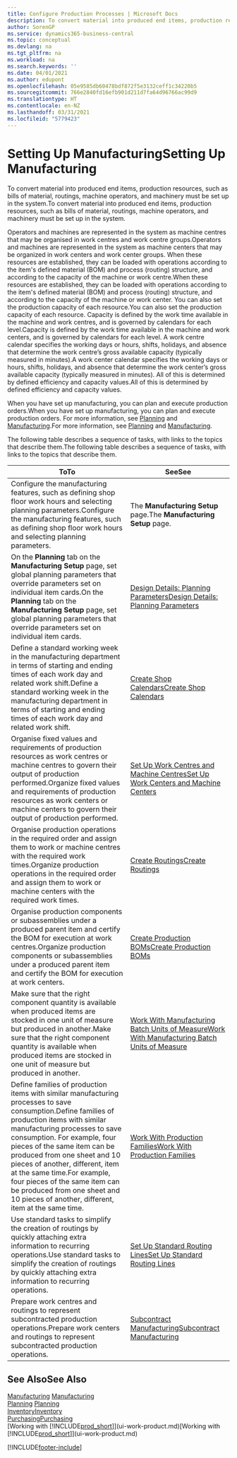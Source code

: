```yaml
---
title: Configure Production Processes | Microsoft Docs
description: To convert material into produced end items, production resources, such as bills of material, routings, machine operators, and machinery must be set up in the system.
author: SorenGP
ms.service: dynamics365-business-central
ms.topic: conceptual
ms.devlang: na
ms.tgt_pltfrm: na
ms.workload: na
ms.search.keywords: ''
ms.date: 04/01/2021
ms.author: edupont
ms.openlocfilehash: 05e9585db60478bdf872f5e3132ceff1c34220b5
ms.sourcegitcommit: 766e2840fd16efb901d211d7fa64d96766ac99d9
ms.translationtype: HT
ms.contentlocale: en-NZ
ms.lasthandoff: 03/31/2021
ms.locfileid: "5779423"
---
```

# <a name="setting-up-manufacturing"></a><span data-ttu-id="f3f99-103">Setting Up Manufacturing</span><span class="sxs-lookup"><span data-stu-id="f3f99-103">Setting Up Manufacturing</span></span>
<span data-ttu-id="f3f99-104">To convert material into produced end items, production resources, such as bills of material, routings, machine operators, and machinery must be set up in the system.</span><span class="sxs-lookup"><span data-stu-id="f3f99-104">To convert material into produced end items, production resources, such as bills of material, routings, machine operators, and machinery must be set up in the system.</span></span>

<span data-ttu-id="f3f99-105">Operators and machines are represented in the system as machine centres that may be organised in work centres and work centre groups.</span><span class="sxs-lookup"><span data-stu-id="f3f99-105">Operators and machines are represented in the system as machine centers that may be organized in work centers and work center groups.</span></span> <span data-ttu-id="f3f99-106">When these resources are established, they can be loaded with operations according to the item's defined material (BOM) and process (routing) structure, and according to the capacity of the machine or work centre.</span><span class="sxs-lookup"><span data-stu-id="f3f99-106">When these resources are established, they can be loaded with operations according to the item's defined material (BOM) and process (routing) structure, and according to the capacity of the machine or work center.</span></span> <span data-ttu-id="f3f99-107">You can also set the production capacity of each resource.</span><span class="sxs-lookup"><span data-stu-id="f3f99-107">You can also set the production capacity of each resource.</span></span> <span data-ttu-id="f3f99-108">Capacity is defined by the work time available in the machine and work centres, and is governed by calendars for each level.</span><span class="sxs-lookup"><span data-stu-id="f3f99-108">Capacity is defined by the work time available in the machine and work centers, and is governed by calendars for each level.</span></span> <span data-ttu-id="f3f99-109">A work centre calendar specifies the working days or hours, shifts, holidays, and absence that determine the work centre’s gross available capacity (typically measured in minutes).</span><span class="sxs-lookup"><span data-stu-id="f3f99-109">A work center calendar specifies the working days or hours, shifts, holidays, and absence that determine the work center’s gross available capacity (typically measured in minutes).</span></span> <span data-ttu-id="f3f99-110">All of this is determined by defined efficiency and capacity values.</span><span class="sxs-lookup"><span data-stu-id="f3f99-110">All of this is determined by defined efficiency and capacity values.</span></span>  

<span data-ttu-id="f3f99-111">When you have set up manufacturing, you can plan and execute production orders.</span><span class="sxs-lookup"><span data-stu-id="f3f99-111">When you have set up manufacturing, you can plan and execute production orders.</span></span> <span data-ttu-id="f3f99-112">For more information, see [Planning](production-planning.md) and [Manufacturing](production-manage-manufacturing.md).</span><span class="sxs-lookup"><span data-stu-id="f3f99-112">For more information, see [Planning](production-planning.md) and [Manufacturing](production-manage-manufacturing.md).</span></span>  



 <span data-ttu-id="f3f99-113">The following table describes a sequence of tasks, with links to the topics that describe them.</span><span class="sxs-lookup"><span data-stu-id="f3f99-113">The following table describes a sequence of tasks, with links to the topics that describe them.</span></span>   

|<span data-ttu-id="f3f99-114">**To**</span><span class="sxs-lookup"><span data-stu-id="f3f99-114">**To**</span></span>|<span data-ttu-id="f3f99-115">**See**</span><span class="sxs-lookup"><span data-stu-id="f3f99-115">**See**</span></span>|  
|------------|-------------|  
|<span data-ttu-id="f3f99-116">Configure the manufacturing features, such as defining shop floor work hours and selecting planning parameters.</span><span class="sxs-lookup"><span data-stu-id="f3f99-116">Configure the manufacturing features, such as defining shop floor work hours and selecting planning parameters.</span></span>|<span data-ttu-id="f3f99-117">The **Manufacturing Setup** page.</span><span class="sxs-lookup"><span data-stu-id="f3f99-117">The **Manufacturing Setup** page.</span></span>|
|<span data-ttu-id="f3f99-118">On the **Planning** tab on the **Manufacturing Setup** page, set global planning parameters that override parameters set on individual item cards.</span><span class="sxs-lookup"><span data-stu-id="f3f99-118">On the **Planning** tab on the **Manufacturing Setup** page, set global planning parameters that override parameters set on individual item cards.</span></span>|[<span data-ttu-id="f3f99-119">Design Details: Planning Parameters</span><span class="sxs-lookup"><span data-stu-id="f3f99-119">Design Details: Planning Parameters</span></span>](design-details-planning-parameters.md)|
|<span data-ttu-id="f3f99-120">Define a standard working week in the manufacturing department in terms of starting and ending times of each work day and related work shift.</span><span class="sxs-lookup"><span data-stu-id="f3f99-120">Define a standard working week in the manufacturing department in terms of starting and ending times of each work day and related work shift.</span></span>|[<span data-ttu-id="f3f99-121">Create Shop Calendars</span><span class="sxs-lookup"><span data-stu-id="f3f99-121">Create Shop Calendars</span></span>](production-how-to-create-work-center-calendars.md)|  
|<span data-ttu-id="f3f99-122">Organise fixed values and requirements of production resources as work centres or machine centres to govern their output of production performed.</span><span class="sxs-lookup"><span data-stu-id="f3f99-122">Organize fixed values and requirements of production resources as work centers or machine centers to govern their output of production performed.</span></span>|[<span data-ttu-id="f3f99-123">Set Up Work Centres and Machine Centres</span><span class="sxs-lookup"><span data-stu-id="f3f99-123">Set Up Work Centers and Machine Centers</span></span>](production-how-to-set-up-work-and-machine-centers.md)|
|<span data-ttu-id="f3f99-124">Organise production operations in the required order and assign them to work or machine centres with the required work times.</span><span class="sxs-lookup"><span data-stu-id="f3f99-124">Organize production operations in the required order and assign them to work or machine centers with the required work times.</span></span>|[<span data-ttu-id="f3f99-125">Create Routings</span><span class="sxs-lookup"><span data-stu-id="f3f99-125">Create Routings</span></span>](production-how-to-create-routings.md)|
|<span data-ttu-id="f3f99-126">Organise production components or subassemblies under a produced parent item and certify the BOM for execution at work centres.</span><span class="sxs-lookup"><span data-stu-id="f3f99-126">Organize production components or subassemblies under a produced parent item and certify the BOM for execution at work centers.</span></span>|[<span data-ttu-id="f3f99-127">Create Production BOMs</span><span class="sxs-lookup"><span data-stu-id="f3f99-127">Create Production BOMs</span></span>](production-how-to-create-production-boms.md)|
|<span data-ttu-id="f3f99-128">Make sure that the right component quantity is available when produced items are stocked in one unit of measure but produced in another.</span><span class="sxs-lookup"><span data-stu-id="f3f99-128">Make sure that the right component quantity is available when produced items are stocked in one unit of measure but produced in another.</span></span>|[<span data-ttu-id="f3f99-129">Work With Manufacturing Batch Units of Measure</span><span class="sxs-lookup"><span data-stu-id="f3f99-129">Work With Manufacturing Batch Units of Measure</span></span>](production-how-to-use-the-manufacturing-batch-unit-of-measure.md)|  
|<span data-ttu-id="f3f99-130">Define families of production items with similar manufacturing processes to save consumption.</span><span class="sxs-lookup"><span data-stu-id="f3f99-130">Define families of production items with similar manufacturing processes to save consumption.</span></span> <span data-ttu-id="f3f99-131">For example, four pieces of the same item can be produced from one sheet and 10 pieces of another, different, item at the same time.</span><span class="sxs-lookup"><span data-stu-id="f3f99-131">For example, four pieces of the same item can be produced from one sheet and 10 pieces of another, different, item at the same time.</span></span>|[<span data-ttu-id="f3f99-132">Work With Production Families</span><span class="sxs-lookup"><span data-stu-id="f3f99-132">Work With Production Families</span></span>](production-how-work-family.md)|
|<span data-ttu-id="f3f99-133">Use standard tasks to simplify the creation of routings by quickly attaching extra information to recurring operations.</span><span class="sxs-lookup"><span data-stu-id="f3f99-133">Use standard tasks to simplify the creation of routings by quickly attaching extra information to recurring operations.</span></span>|[<span data-ttu-id="f3f99-134">Set Up Standard Routing Lines</span><span class="sxs-lookup"><span data-stu-id="f3f99-134">Set Up Standard Routing Lines</span></span>](production-how-set-up-standard-routing-lines.md)|  
|<span data-ttu-id="f3f99-135">Prepare work centres and routings to represent subcontracted production operations.</span><span class="sxs-lookup"><span data-stu-id="f3f99-135">Prepare work centers and routings to represent subcontracted production operations.</span></span>|[<span data-ttu-id="f3f99-136">Subcontract Manufacturing</span><span class="sxs-lookup"><span data-stu-id="f3f99-136">Subcontract Manufacturing</span></span>](production-how-to-subcontract-manufacturing.md)|  

## <a name="see-also"></a><span data-ttu-id="f3f99-137">See Also</span><span class="sxs-lookup"><span data-stu-id="f3f99-137">See Also</span></span>
<span data-ttu-id="f3f99-138">[Manufacturing](production-manage-manufacturing.md)  </span><span class="sxs-lookup"><span data-stu-id="f3f99-138">[Manufacturing](production-manage-manufacturing.md)  </span></span>  
<span data-ttu-id="f3f99-139">[Planning](production-planning.md) </span><span class="sxs-lookup"><span data-stu-id="f3f99-139">[Planning](production-planning.md) </span></span>  
[<span data-ttu-id="f3f99-140">Inventory</span><span class="sxs-lookup"><span data-stu-id="f3f99-140">Inventory</span></span>](inventory-manage-inventory.md)  
[<span data-ttu-id="f3f99-141">Purchasing</span><span class="sxs-lookup"><span data-stu-id="f3f99-141">Purchasing</span></span>](purchasing-manage-purchasing.md)  
<span data-ttu-id="f3f99-142">[Working with [!INCLUDE[prod_short](includes/prod_short.md)]](ui-work-product.md)</span><span class="sxs-lookup"><span data-stu-id="f3f99-142">[Working with [!INCLUDE[prod_short](includes/prod_short.md)]](ui-work-product.md)</span></span>


[!INCLUDE[footer-include](includes/footer-banner.md)]